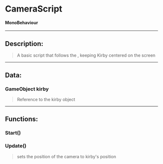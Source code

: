 # CameraScript 

#### MonoBehaviour

***

## Description:
>A basic script that follows the , keeping Kirby centered on the screen

***

## Data:

### GameObject **kirby**
>Reference to the kirby object

***

## Functions:

### **Start()**

### **Update()**
>sets the position of the camera to kirby's position